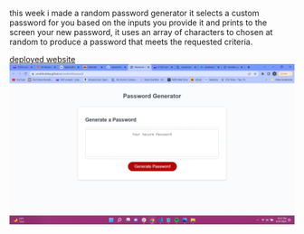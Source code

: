 this week i made a random password generator
it selects a custom password for you based on the inputs you provide it and prints to the screen your new password,
it uses an array of characters to chosen at random to produce a password that meets the requested criteria. 

[deployed website](https://jonahlindsley.github.io/randomPassword/)
![an image of the password generator](./Assets/screenshot.jpeg "password generator")